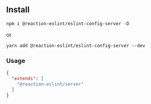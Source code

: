 ## Install

`npm i @reaction-eslint/eslint-config-server -D`

or

`yarn add @reaction-eslint/eslint-config-server --dev`



### Usage

```json
{
  "extends": [
    "@reaction-eslint/server"
  ]
}
```
